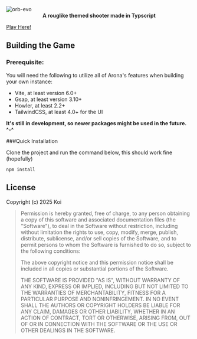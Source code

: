 <img alt="orb-evo" src="https://i.imgur.com/FI47wV9.png"/>

<center><b>A rouglike themed shooter made in Typscript</b></center>

[Play Here!](orb-evo.vercel.app)

## Building the Game

### Prerequisite:

You will need the following to utilize all of Arona's features when building your own instance:
* Vite, at least version 6.0+
* Gsap, at least version 3.10+
* Howler, at least 2.2+
* TailwindCSS, at least 4.0+ for the UI

**It's still in development, so newer packages might be used in the future. ^-^**

###Quick Installation

Clone the project and run the command below, this should work fine (hopefully)
```
npm install
```

## License

Copyright (c) 2025 Koi

> Permission is hereby granted, free of charge, to any person obtaining a copy
> of this software and associated documentation files (the "Software"), to deal
> in the Software without restriction, including without limitation the rights
> to use, copy, modify, merge, publish, distribute, sublicense, and/or sell
> copies of the Software, and to permit persons to whom the Software is
> furnished to do so, subject to the following conditions:
> 
> The above copyright notice and this permission notice shall be included in all
> copies or substantial portions of the Software.
> 
> THE SOFTWARE IS PROVIDED "AS IS", WITHOUT WARRANTY OF ANY KIND, EXPRESS OR
> IMPLIED, INCLUDING BUT NOT LIMITED TO THE WARRANTIES OF MERCHANTABILITY,
> FITNESS FOR A PARTICULAR PURPOSE AND NONINFRINGEMENT. IN NO EVENT SHALL THE
> AUTHORS OR COPYRIGHT HOLDERS BE LIABLE FOR ANY CLAIM, DAMAGES OR OTHER
> LIABILITY, WHETHER IN AN ACTION OF CONTRACT, TORT OR OTHERWISE, ARISING FROM,
> OUT OF OR IN CONNECTION WITH THE SOFTWARE OR THE USE OR OTHER DEALINGS IN THE
> SOFTWARE.

